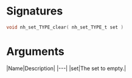 <!-- start reference -->

# Signatures

```c
void nh_set_TYPE_clear( nh_set_TYPE_t set )
```

# Arguments

|Name|Description|
|---|
|set|The set to empty.|

<!-- end reference -->
